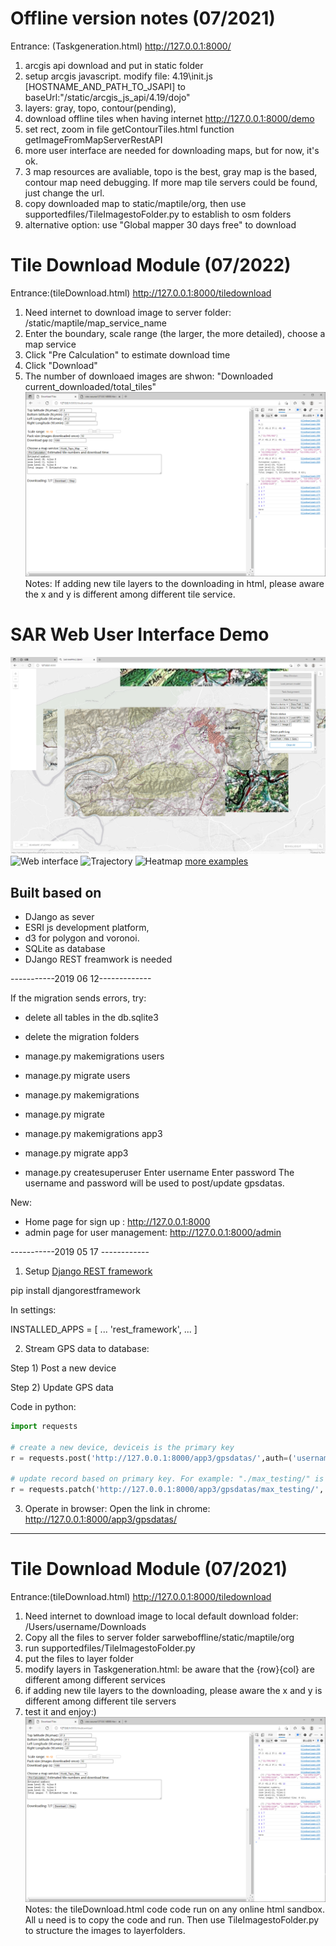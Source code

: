 # Offline version notes (07/2021)
Entrance: (Taskgeneration.html) http://127.0.0.1:8000/
1. arcgis api download and put in static folder
2. setup arcgis javascript. modify file: 4.19\init.js [HOSTNAME_AND_PATH_TO_JSAPI] to baseUrl:"/static/arcgis_js_api/4.19/dojo"
3. layers: gray, topo, contour(pending),  
4. download offline tiles when having internet  http://127.0.0.1:8000/demo
5. set rect, zoom in file getContourTiles.html function getImageFromMapServerRestAPI
6. more user interface are needed for downloading maps, but for now, it's ok.
7. 3 map resources are avaliable, topo is the best, gray map is the based, contour map need debugging. If more map tile servers could be found, just change the url.
8. copy downloaded map to  static/maptile/org, then use supportedfiles/TileImagestoFolder.py to establish to osm folders
8. alternative option: use "Global mapper 30 days free" to download


# Tile Download Module (07/2022)
Entrance:(tileDownload.html) http://127.0.0.1:8000/tiledownload
1. Need internet to download image to server folder: /static/maptile/map_service_name
2. Enter the boundary, scale range (the larger, the more detailed), choose a map service
3. Click "Pre Calculation" to estimate download time
4. Click "Download"
5. The number of downloaed images are shwon: "Downloaded current_downloaded/total_tiles"
![tiledownload](screen/tiledownload.png)
Notes: If adding new tile layers to the downloading in html, please aware the x and y is different among different tile service.

# SAR Web User Interface Demo
![Offline interface](screen/offline.png)
![Web interface](screen/taskassign.png)
![Trajectory](screen/trajectory.gif)
![Heatmap](screen/trail_hiker1_heatmap.gif)
[more examples](screen/)

## Built based on
- DJango as sever
- ESRI js development platform,
- d3 for polygon and voronoi.
- SQLite as database
- DJango REST freamwork is needed

-----------2019 06 12-------------

If the migration sends errors, try:
- delete all tables in the db.sqlite3
- delete the migration folders
- manage.py makemigrations users
- manage.py migrate users

- manage.py makemigrations
- manage.py migrate

- manage.py makemigrations app3
- manage.py migrate app3

- manage.py createsuperuser
Enter username
Enter password
The username and password will be used to post/update gpsdatas.

New:
- Home page for sign up : http://127.0.0.1:8000
- admin page for user management:  http://127.0.0.1:8000/admin

-----------2019 05 17 ------------
1. Setup
[Django REST framework](https://www.django-rest-framework.org/tutorial/quickstart/)

pip install djangorestframework

In settings:

INSTALLED_APPS = [
    ...
    'rest_framework',
    ...
]

2. Stream GPS data to database:

Step 1) Post a new device

Step 2) Update GPS data

Code in python:  
```python
import requests

# create a new device, deviceis is the primary key
r = requests.post('http://127.0.0.1:8000/app3/gpsdatas/',auth=('username','password'), data = {'deviceid':'max_testing', 'taskid':'sar_put2','gpsdata':'{"gps":["stamp":004,"lat":-81,"log":37]}'})

# update record based on primary key. For example: "./max_testing/" is added as pk
r = requests.patch('http://127.0.0.1:8000/app3/gpsdatas/max_testing/', auth=('username','password'), data = {'deviceid':'max_testing', 'taskid':'sar_put2','gpsdata':'{"gps":["stamp":004,"lat":-80,"log":38]}'})
```

3. Operate in browser:
Open the link in chrome: http://127.0.0.1:8000/app3/gpsdatas/


-------------------------------
# Tile Download Module (07/2021)
Entrance:(tileDownload.html) http://127.0.0.1:8000/tiledownload
1. Need internet to download image to local default download folder: ‪/Users/username/Downloads
2. Copy all the files to server folder sarweboffline/static/maptile/org
3. run supportedfiles/TileImagestoFolder.py
4. put the files to layer folder
5. modify layers in Taskgeneration.html: be aware that the {row}{col} are different among different services
6. if adding new tile layers to the downloading, please aware the x and y is different among different tile servers
7. test it and enjoy:)
![tiledownload](screen/tiledownload.png)
Notes: the tileDownload.html code code run on any online html sandbox. All u need is to copy the code and run. Then use TileImagestoFolder.py to structure the images to layerfolders.


